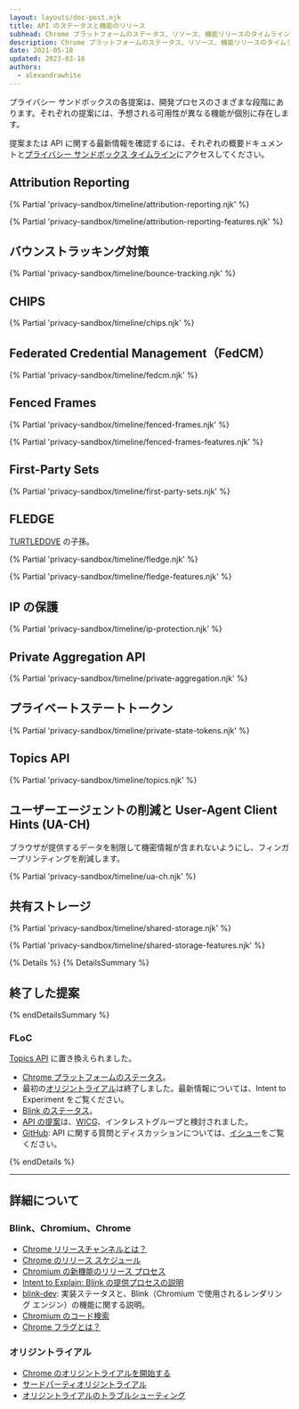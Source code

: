```yaml
---
layout: layouts/doc-post.njk
title: API のステータスと機能のリリース
subhead: Chrome プラットフォームのステータス、リソース、機能リリースのタイムラインをご覧ください。
description: Chrome プラットフォームのステータス、リソース、機能リリースのタイムラインをご覧ください。
date: 2021-05-18
updated: 2023-03-16
authors:
  - alexandrawhite
---
```


プライバシー サンドボックスの各提案は、開発プロセスのさまざまな段階にあります。それぞれの提案には、予想される可用性が異なる機能が個別に存在します。

提案または API に関する最新情報を確認するには、それぞれの概要ドキュメントと[プライバシー サンドボックス タイムライン](https://privacysandbox.com/open-web/)にアクセスしてください。

## Attribution Reporting

{% Partial 'privacy-sandbox/timeline/attribution-reporting.njk' %}

{% Partial 'privacy-sandbox/timeline/attribution-reporting-features.njk' %}

## バウンストラッキング対策

{% Partial 'privacy-sandbox/timeline/bounce-tracking.njk' %}

## CHIPS

{% Partial 'privacy-sandbox/timeline/chips.njk' %}

## <a>Federated Credential Management（FedCM）</a>

{% Partial 'privacy-sandbox/timeline/fedcm.njk' %}

## Fenced Frames

{% Partial 'privacy-sandbox/timeline/fenced-frames.njk' %}

{% Partial 'privacy-sandbox/timeline/fenced-frames-features.njk' %}

## First-Party Sets

{% Partial 'privacy-sandbox/timeline/first-party-sets.njk' %}

## FLEDGE

[TURTLEDOVE](https://github.com/WICG/turtledove) の子孫。

{% Partial 'privacy-sandbox/timeline/fledge.njk' %}

{% Partial 'privacy-sandbox/timeline/fledge-features.njk' %}

## IP の保護

{% Partial 'privacy-sandbox/timeline/ip-protection.njk' %}

## Private Aggregation API

{% Partial 'privacy-sandbox/timeline/private-aggregation.njk' %}

## プライベートステートトークン

{% Partial 'privacy-sandbox/timeline/private-state-tokens.njk' %}

## Topics API

{% Partial 'privacy-sandbox/timeline/topics.njk' %}

## ユーザーエージェントの削減と User-Agent Client Hints (UA-CH)

ブラウザが提供するデータを制限して機密情報が含まれないようにし、フィンガープリンティングを削減します。

{% Partial 'privacy-sandbox/timeline/ua-ch.njk' %}

## 共有ストレージ

{% Partial 'privacy-sandbox/timeline/shared-storage.njk' %}

{% Partial 'privacy-sandbox/timeline/shared-storage-features.njk' %}

{% Details %} {% DetailsSummary %}

## 終了した提案

{% endDetailsSummary %}

### FLoC

[Topics API](#topics) に置き換えられました。

- [Chrome プラットフォームのステータス](https://www.chromestatus.com/features/5710139774468096)。
- 最初の[オリジントライアル](https://groups.google.com/a/chromium.org/g/blink-dev/c/MmijXrmwrJs)は終了しました。最新情報については、<a>Intent to Experiment</a> をご覧ください。
- [Blink のステータス](https://groups.google.com/a/chromium.org/g/blink-dev/search?q=floc)。
- [API の提案](https://github.com/WICG/floc)は、[WICG](https://www.w3.org/community/wicg/)、インタレストグループと検討されました。
- [GitHub](https://github.com/WICG/floc): API に関する質問とディスカッションについては、[イシュー](https://github.com/WICG/floc/issues)をご覧ください。

{% endDetails %}

---

## 詳細について

### Blink、Chromium、Chrome

- [Chrome リリースチャンネルとは？](/docs/web-platform/chrome-release-channels/)
- [Chrome のリリース スケジュール](https://www.chromestatus.com/features/schedule)
- [Chromium の新機能のリリース プロセス](https://www.chromium.org/blink/launching-features)
- [Intent to Explain: Blink の提供プロセスの説明](https://www.youtube.com/watch?time_continue=291&v=y3EZx_b-7tk)
- [blink-dev](https://groups.google.com/a/chromium.org/g/blink-dev/): 実装ステータスと、Blink（Chromium で使用されるレンダリング エンジン）の機能に関する説明。
- [Chromium のコード検索](https://source.chromium.org/)
- [Chrome フラグとは？](/docs/web-platform/chrome-flags/)

### オリジントライアル

- [Chrome のオリジントライアルを開始する](/docs/web-platform/origin-trials/)
- [サードパーティオリジントライアル](/docs/web-platform/third-party-origin-trials/)
- [オリジントライアルのトラブルシューティング](/docs/web-platform/origin-trial-troubleshooting/)
